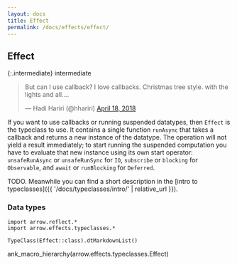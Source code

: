 ```yaml
---
layout: docs
title: Effect
permalink: /docs/effects/effect/
---
```


## Effect

{:.intermediate}
intermediate

<blockquote class="twitter-tweet" data-lang="en"><p lang="en" dir="ltr">But can I use callback? I love callbacks. Christmas tree style. with the lights and all....</p>&mdash; Hadi Hariri (@hhariri) <a href="https://twitter.com/hhariri/status/986652337543491586?ref_src=twsrc%5Etfw">April 18, 2018</a></blockquote>
<script async src="https://platform.twitter.com/widgets.js" charset="utf-8"></script>

If you want to use callbacks or running suspended datatypes, then `Effect` is the typeclass to use. It contains a single function `runAsync` that takes a callback and returns a new instance of the datatype. The operation will not yield a result immediately; to start running the suspended computation you have to evaluate that new instance using its own start operator: `unsafeRunAsync` or `unsafeRunSync` for `IO`, `subscribe` or `blocking` for `Observable`, and `await` or `runBlocking` for `Deferred`.

TODO. Meanwhile you can find a short description in the [intro to typeclasses]({{ '/docs/typeclasses/intro/' | relative_url }}).

### Data types

```kotlin:ank:replace
import arrow.reflect.*
import arrow.effects.typeclasses.*

TypeClass(Effect::class).dtMarkdownList()
```

ank_macro_hierarchy(arrow.effects.typeclasses.Effect)
